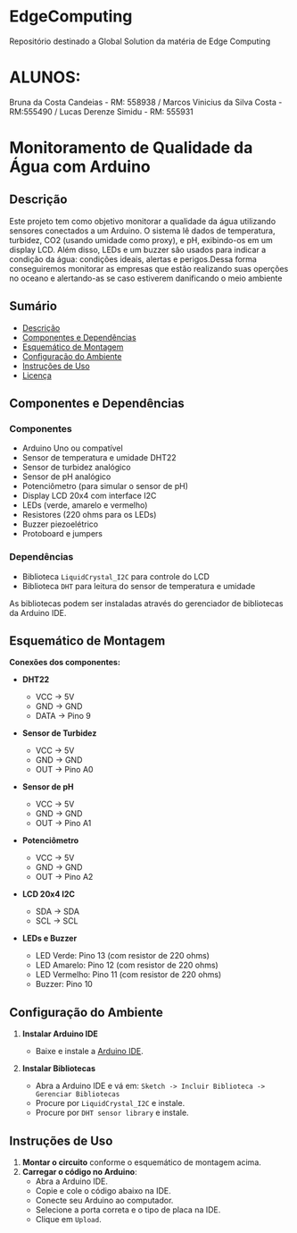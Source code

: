 # EdgeComputing
Repositório destinado a Global Solution da matéria de Edge Computing

# ALUNOS: 
Bruna da Costa Candeias - RM: 558938 /
Marcos Vinicius da Silva Costa - RM:555490 /
Lucas Derenze Simidu - RM: 555931

# Monitoramento de Qualidade da Água com Arduino

## Descrição

Este projeto tem como objetivo monitorar a qualidade da água utilizando sensores conectados a um Arduino. O sistema lê dados de temperatura, turbidez, CO2 (usando umidade como proxy), e pH, exibindo-os em um display LCD. Além disso, LEDs e um buzzer são usados para indicar a condição da água: condições ideais, alertas e perigos.Dessa forma conseguiremos monitorar as empresas que estão realizando suas operções no oceano e alertando-as se caso estiverem danificando o meio ambiente

## Sumário

- [Descrição](#descrição)
- [Componentes e Dependências](#componentes-e-dependências)
- [Esquemático de Montagem](#esquemático-de-montagem)
- [Configuração do Ambiente](#configuração-do-ambiente)
- [Instruções de Uso](#instruções-de-uso)
- [Licença](#licença)

## Componentes e Dependências

### Componentes

- Arduino Uno ou compatível
- Sensor de temperatura e umidade DHT22
- Sensor de turbidez analógico
- Sensor de pH analógico
- Potenciômetro (para simular o sensor de pH)
- Display LCD 20x4 com interface I2C
- LEDs (verde, amarelo e vermelho)
- Resistores (220 ohms para os LEDs)
- Buzzer piezoelétrico
- Protoboard e jumpers

### Dependências

- Biblioteca `LiquidCrystal_I2C` para controle do LCD
- Biblioteca `DHT` para leitura do sensor de temperatura e umidade

As bibliotecas podem ser instaladas através do gerenciador de bibliotecas da Arduino IDE.

## Esquemático de Montagem

**Conexões dos componentes:**

- **DHT22**
  - VCC -> 5V
  - GND -> GND
  - DATA -> Pino 9

- **Sensor de Turbidez**
  - VCC -> 5V
  - GND -> GND
  - OUT -> Pino A0

- **Sensor de pH**
  - VCC -> 5V
  - GND -> GND
  - OUT -> Pino A1

- **Potenciômetro**
  - VCC -> 5V
  - GND -> GND
  - OUT -> Pino A2

- **LCD 20x4 I2C**
  - SDA -> SDA
  - SCL -> SCL

- **LEDs e Buzzer**
  - LED Verde: Pino 13 (com resistor de 220 ohms)
  - LED Amarelo: Pino 12 (com resistor de 220 ohms)
  - LED Vermelho: Pino 11 (com resistor de 220 ohms)
  - Buzzer: Pino 10

## Configuração do Ambiente

1. **Instalar Arduino IDE**
   - Baixe e instale a [Arduino IDE](https://www.arduino.cc/en/software).

2. **Instalar Bibliotecas**
   - Abra a Arduino IDE e vá em: `Sketch -> Incluir Biblioteca -> Gerenciar Bibliotecas`
   - Procure por `LiquidCrystal_I2C` e instale.
   - Procure por `DHT sensor library` e instale.

## Instruções de Uso

1. **Montar o circuito** conforme o esquemático de montagem acima.
2. **Carregar o código no Arduino**:
   - Abra a Arduino IDE.
   - Copie e cole o código abaixo na IDE.
   - Conecte seu Arduino ao computador.
   - Selecione a porta correta e o tipo de placa na IDE.
   - Clique em `Upload`.
